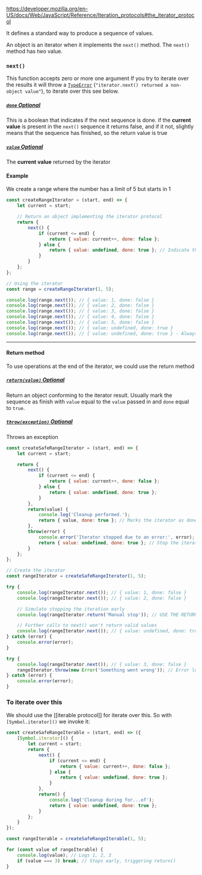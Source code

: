 https://developer.mozilla.org/en-US/docs/Web/JavaScript/Reference/Iteration_protocols#the_iterator_protocol

It defines a standard way to produce a sequence of values.

An object is an iterator when it implements the `next()` method.
The `next()` method has two value.
### `next()`
This function accepts zero or more one argument If you try to iterate over the results it will throw a [`TypeError`](https://developer.mozilla.org/en-US/docs/Web/JavaScript/Reference/Global_Objects/TypeError) (`"iterator.next() returned a non-object value"`), to iterate over this see below.
##### [`done` Optional](https://developer.mozilla.org/en-US/docs/Web/JavaScript/Reference/Iteration_protocols#done)
This is a boolean that indicates if the next sequence is done. if the **current value** is present in the `next()` sequence it returns false, and if it not, slightly means that the sequence has finished, so the return value is true
##### [`value` Optional](https://developer.mozilla.org/en-US/docs/Web/JavaScript/Reference/Iteration_protocols#value)
The **current value** returned by the iterator


#### Example
We create a range where the number has a limit of 5 but starts in 1
```js
const createRangeIterator = (start, end) => {
    let current = start;

    // Return an object implementing the iterator protocol
    return {
        next() {
            if (current <= end) {
                return { value: current++, done: false };
            } else {
                return { value: undefined, done: true }; // Indicate the iteration is complete
            }
        }
    };
};

// Using the iterator
const range = createRangeIterator(1, 5);

console.log(range.next()); // { value: 1, done: false }
console.log(range.next()); // { value: 2, done: false }
console.log(range.next()); // { value: 3, done: false }
console.log(range.next()); // { value: 4, done: false }
console.log(range.next()); // { value: 5, done: false }
console.log(range.next()); // { value: undefined, done: true }
console.log(range.next()); // { value: undefined, done: true } - Always done now
```
-----
#### Return method
To use operations at the end of the iterator,  we could use the return method

##### [`return(value)` Optional](https://developer.mozilla.org/en-US/docs/Web/JavaScript/Reference/Iteration_protocols#returnvalue)
Return an object conforming to the iterator result. Usually mark the sequence as finish with `value` equal to the `value` passed in and `done` equal to `true`.

##### [`throw(exception)` Optional](https://developer.mozilla.org/en-US/docs/Web/JavaScript/Reference/Iteration_protocols#throwexception)
Throws an exception

```js
const createSafeRangeIterator = (start, end) => {
    let current = start;

    return {
        next() {
            if (current <= end) {
                return { value: current++, done: false };
            } else {
                return { value: undefined, done: true };
            }
        },
        return(value) {
            console.log('Cleanup performed.');
            return { value, done: true }; // Marks the iterator as done
        },
        throw(error) {
            console.error('Iterator stopped due to an error:', error);
            return { value: undefined, done: true }; // Stop the iterator
        }
    };
};

// Create the iterator
const rangeIterator = createSafeRangeIterator(1, 5);

try {
    console.log(rangeIterator.next()); // { value: 1, done: false }
    console.log(rangeIterator.next()); // { value: 2, done: false }

    // Simulate stopping the iteration early
    console.log(rangeIterator.return('Manual stop')); // USE THE RETURN METHOD, { value: 'Manual stop', done: true }

    // Further calls to next() won't return valid values
    console.log(rangeIterator.next()); // { value: undefined, done: true }
} catch (error) {
    console.error(error);
}

try {
    console.log(rangeIterator.next()); // { value: 3, done: false }
    rangeIterator.throw(new Error('Something went wrong')); // Error logged, { value: undefined, done: true }
} catch (error) {
    console.error(error);
}
```

### To iterate over this
We should use the [[iterable protocol]] for iterate over this. So with `[Symbol.iterator]()` we invoke it:
```js
const createSafeRangeIterable = (start, end) => ({
    [Symbol.iterator]() {
        let current = start;
        return {
            next() {
                if (current <= end) {
                    return { value: current++, done: false };
                } else {
                    return { value: undefined, done: true };
                }
            },
            return() {
                console.log('Cleanup during for...of');
                return { value: undefined, done: true };
            }
        };
    }
});

const rangeIterable = createSafeRangeIterable(1, 5);

for (const value of rangeIterable) {
    console.log(value); // Logs 1, 2, 3
    if (value === 3) break; // Stops early, triggering return()
}
```

